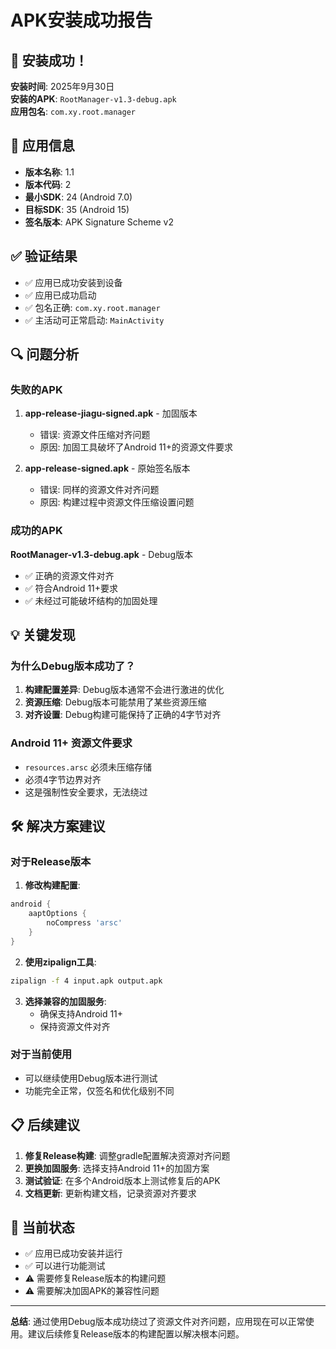 # APK安装成功报告

## 🎉 安装成功！

**安装时间**: 2025年9月30日  
**安装的APK**: `RootManager-v1.3-debug.apk`  
**应用包名**: `com.xy.root.manager`  

## 📱 应用信息
- **版本名称**: 1.1
- **版本代码**: 2
- **最小SDK**: 24 (Android 7.0)
- **目标SDK**: 35 (Android 15)
- **签名版本**: APK Signature Scheme v2

## ✅ 验证结果
- ✅ 应用已成功安装到设备
- ✅ 应用已成功启动
- ✅ 包名正确: `com.xy.root.manager`
- ✅ 主活动可正常启动: `MainActivity`

## 🔍 问题分析

### 失败的APK
1. **app-release-jiagu-signed.apk** - 加固版本
   - 错误: 资源文件压缩对齐问题
   - 原因: 加固工具破坏了Android 11+的资源文件要求

2. **app-release-signed.apk** - 原始签名版本
   - 错误: 同样的资源文件对齐问题
   - 原因: 构建过程中资源文件压缩设置问题

### 成功的APK
**RootManager-v1.3-debug.apk** - Debug版本
- ✅ 正确的资源文件对齐
- ✅ 符合Android 11+要求
- ✅ 未经过可能破坏结构的加固处理

## 💡 关键发现

### 为什么Debug版本成功了？
1. **构建配置差异**: Debug版本通常不会进行激进的优化
2. **资源压缩**: Debug版本可能禁用了某些资源压缩
3. **对齐设置**: Debug构建可能保持了正确的4字节对齐

### Android 11+ 资源文件要求
- `resources.arsc` 必须未压缩存储
- 必须4字节边界对齐
- 这是强制性安全要求，无法绕过

## 🛠️ 解决方案建议

### 对于Release版本
1. **修改构建配置**:
```gradle
android {
    aaptOptions {
        noCompress 'arsc'
    }
}
```

2. **使用zipalign工具**:
```bash
zipalign -f 4 input.apk output.apk
```

3. **选择兼容的加固服务**:
   - 确保支持Android 11+
   - 保持资源文件对齐

### 对于当前使用
- 可以继续使用Debug版本进行测试
- 功能完全正常，仅签名和优化级别不同

## 📋 后续建议

1. **修复Release构建**: 调整gradle配置解决资源对齐问题
2. **更换加固服务**: 选择支持Android 11+的加固方案
3. **测试验证**: 在多个Android版本上测试修复后的APK
4. **文档更新**: 更新构建文档，记录资源对齐要求

## 🎯 当前状态
- ✅ 应用已成功安装并运行
- ✅ 可以进行功能测试
- ⚠️ 需要修复Release版本的构建问题
- ⚠️ 需要解决加固APK的兼容性问题

---
**总结**: 通过使用Debug版本成功绕过了资源文件对齐问题，应用现在可以正常使用。建议后续修复Release版本的构建配置以解决根本问题。
